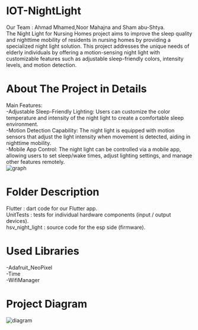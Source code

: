 # IOT-NightLight 
Our Team : Ahmad Mhamed,Noor Mahajna and Sham abu-Shtya.\
The Night Light for Nursing Homes project aims to improve the sleep quality and nighttime mobility of residents in nursing homes by providing a specialized night light solution. This project addresses the unique needs of elderly individuals by offering a motion-sensing night light with customizable features such as adjustable sleep-friendly colors, intensity levels, and motion detection.
# About The Project in Details
Main Features:\
-Adjustable Sleep-Friendly Lighting: Users can customize the color temperature and intensity of the night light to create a comfortable sleep environment.\
-Motion Detection Capability: The night light is equipped with motion sensors that adjust the light intensity when movement is detected, aiding in nighttime mobility.\
-Mobile App Control: The night light can be controlled via a mobile app, allowing users to set sleep/wake times, adjust lighting settings, and manage other features remotely.\
![graph](https://github.com/MhamedAhmad/IOT-NightLight/assets/158752975/83a8937a-b598-44b9-86f2-2782f093c19b)

# Folder Description
Flutter : dart code for our Flutter app.\
UnitTests : tests for individual hardware components (input / output devices).\
hsv_night_light : source code for the esp side (firmware).
# Used Libraries
-Adafruit_NeoPixel\
-Time\
-WifiManager
# Project Diagram
![diagram](https://github.com/MhamedAhmad/IOT-NightLight/assets/158752975/be8331c8-610c-4ad4-be84-3aa3df369528)



